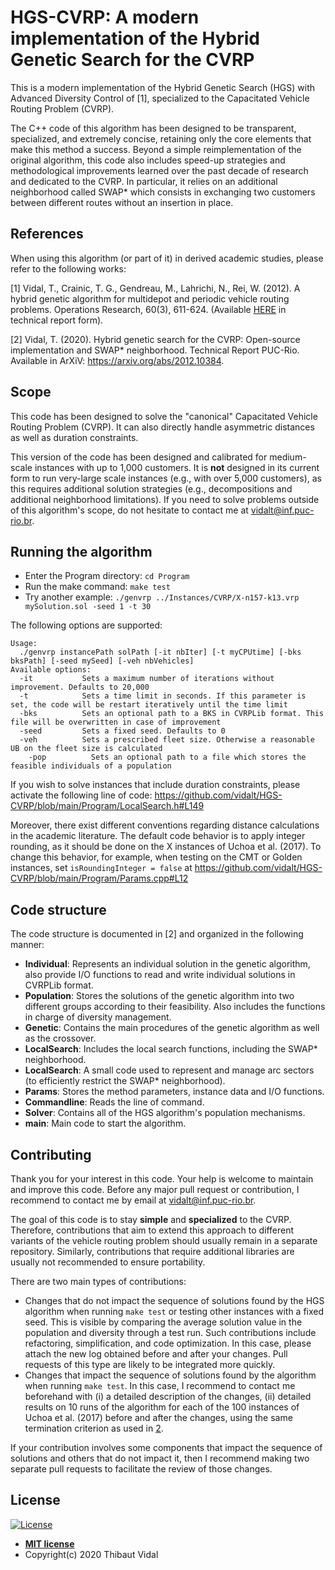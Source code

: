 
# HGS-CVRP: A modern implementation of the Hybrid Genetic Search for the CVRP

This is a modern implementation of the Hybrid Genetic Search (HGS) with Advanced Diversity Control of [1], specialized to the Capacitated Vehicle Routing Problem (CVRP).

The C++ code of this algorithm has been designed to be transparent, specialized, and extremely concise, retaining only the core elements that make this method a success.
Beyond a simple reimplementation of the original algorithm, this code also includes speed-up strategies and methodological improvements learned over the past decade of research and dedicated to the CVRP.
In particular, it relies on an additional neighborhood called SWAP* which consists in exchanging two customers between different routes without an insertion in place.

## References

When using this algorithm (or part of it) in derived academic studies, please refer to the following works:

[1] Vidal, T., Crainic, T. G., Gendreau, M., Lahrichi, N., Rei, W. (2012). 
A hybrid genetic algorithm for multidepot and periodic vehicle routing problems. Operations Research, 60(3), 611-624. (Available [HERE](https://w1.cirrelt.ca/~vidalt/papers/HGS-CIRRELT-2011.pdf) in technical report form).

[2] Vidal, T. (2020). Hybrid genetic search for the CVRP: Open-source implementation and SWAP* neighborhood. Technical Report PUC-Rio. 
Available in ArXiV: https://arxiv.org/abs/2012.10384.

## Scope

This code has been designed to solve the "canonical" Capacitated Vehicle Routing Problem (CVRP).
It can also directly handle asymmetric distances as well as duration constraints.

This version of the code has been designed and calibrated for medium-scale instances with up to 1,000 customers. 
It is **not** designed in its current form to run very-large scale instances (e.g., with over 5,000 customers), as this requires additional solution strategies (e.g., decompositions and additional neighborhood limitations).
If you need to solve problems outside of this algorithm's scope, do not hesitate to contact me at <vidalt@inf.puc-rio.br>.

## Running the algorithm

* Enter the Program directory: `cd Program`
* Run the make command: `make test`
* Try another example: `./genvrp ../Instances/CVRP/X-n157-k13.vrp mySolution.sol -seed 1 -t 30`

The following options are supported:
```
Usage:
  ./genvrp instancePath solPath [-it nbIter] [-t myCPUtime] [-bks bksPath] [-seed mySeed] [-veh nbVehicles]
Available options:
  -it           Sets a maximum number of iterations without improvement. Defaults to 20,000
  -t            Sets a time limit in seconds. If this parameter is set, the code will be restart iteratively until the time limit
  -bks          Sets an optional path to a BKS in CVRPLib format. This file will be overwritten in case of improvement 
  -seed         Sets a fixed seed. Defaults to 0     
  -veh          Sets a prescribed fleet size. Otherwise a reasonable UB on the fleet size is calculated
	-pop          Sets an optional path to a file which stores the feasible individuals of a population
```

If you wish to solve instances that include duration constraints, please activate the following line of code: https://github.com/vidalt/HGS-CVRP/blob/main/Program/LocalSearch.h#L149

Moreover, there exist different conventions regarding distance calculations in the academic literature.
The default code behavior is to apply integer rounding, as it should be done on the X instances of Uchoa et al. (2017).
To change this behavior, for example, when testing on the CMT or Golden instances, set `isRoundingInteger = false` at https://github.com/vidalt/HGS-CVRP/blob/main/Program/Params.cpp#L12

## Code structure

The code structure is documented in [2] and organized in the following manner:
* **Individual**: Represents an individual solution in the genetic algorithm, also provide I/O functions to read and write individual solutions in CVRPLib format.
* **Population**: Stores the solutions of the genetic algorithm into two different groups according to their feasibility. Also includes the functions in charge of diversity management.
* **Genetic**: Contains the main procedures of the genetic algorithm as well as the crossover.
* **LocalSearch**: Includes the local search functions, including the SWAP* neighborhood.
* **LocalSearch**: A small code used to represent and manage arc sectors (to efficiently restrict the SWAP* neighborhood).
* **Params**: Stores the method parameters, instance data and I/O functions.
* **Commandline**: Reads the line of command.
* **Solver**: Contains all of the HGS algorithm's population mechanisms.
* **main**: Main code to start the algorithm.

## Contributing

Thank you for your interest in this code.
Your help is welcome to maintain and improve this code.
Before any major pull request or contribution, I recommend to contact me by email at <vidalt@inf.puc-rio.br>.

The goal of this code is to stay **simple** and **specialized** to the CVRP. 
Therefore, contributions that aim to extend this approach to different variants of the vehicle routing problem should usually remain in a separate repository.
Similarly, contributions that require additional libraries are usually not recommended to ensure portability.

There are two main types of contributions:
* Changes that do not impact the sequence of solutions found by the HGS algorithm when running `make test` or testing other instances with a fixed seed. This is visible by comparing the average solution value in the population and diversity through a test run.
Such contributions include refactoring, simplification, and code optimization. In this case, please attach the new log obtained before and after your changes. Pull requests of this type are likely to be integrated more quickly.
* Changes that impact the sequence of solutions found by the algorithm when running `make test`. 
In this case, I recommend to contact me beforehand with (i) a detailed description of the changes, (ii) detailed results on 10 runs of the algorithm for each of the 100 instances of Uchoa et al. (2017) before and after the changes, using the same termination criterion as used in [2](https://arxiv.org/abs/2012.10384).

If your contribution involves some components that impact the sequence of solutions and others that do not impact it, then I recommend making two separate pull requests to facilitate the review of those changes.

## License

[![License](http://img.shields.io/:license-mit-blue.svg?style=flat-square)](http://badges.mit-license.org)

- **[MIT license](http://opensource.org/licenses/mit-license.php)**
- Copyright(c) 2020 Thibaut Vidal




